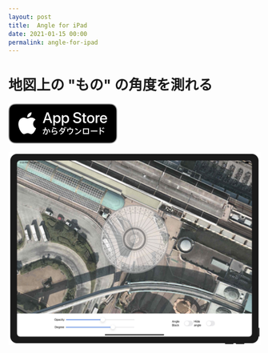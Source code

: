 ```yaml
---
layout: post
title:  Angle for iPad
date: 2021-01-15 00:00
permalink: angle-for-ipad
---
```

# 地図上の "もの" の角度を測れる

<a href="https://apps.apple.com/app/id1549117124" class="appstore">![Download on the App Store](/assets/Download_on_the_App_Store.svg)</a>

![Angle for iPad](/assets/angle.jpeg)
